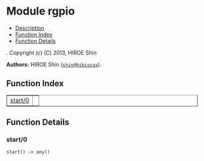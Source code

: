 

# Module rgpio #
* [Description](#description)
* [Function Index](#index)
* [Function Details](#functions)


.
Copyright (c) (C) 2013, HIROE Shin

__Authors:__ HIROE Shin ([`shin@hibiscus`](mailto:shin@hibiscus)).
<a name="index"></a>

## Function Index ##


<table width="100%" border="1" cellspacing="0" cellpadding="2" summary="function index"><tr><td valign="top"><a href="#start-0">start/0</a></td><td></td></tr></table>


<a name="functions"></a>

## Function Details ##

<a name="start-0"></a>

### start/0 ###

`start() -> any()`


